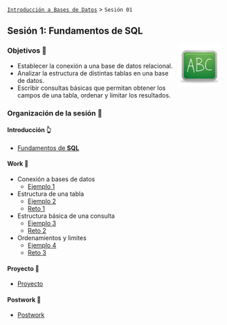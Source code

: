 [`Introducción a Bases de Datos`](../Readme.md) > `Sesión 01`

## Sesión 1: Fundamentos de SQL

<img src="../imagenes/pizarron.png" align="right" height="100" width="100" hspace="10">

### Objetivos :dart: 

- Establecer la conexión a una base de datos relacional.
- Analizar la estructura de distintas tablas en una base de datos.
- Escribir consultas básicas que permitan obtener los campos de una tabla, ordenar y limitar los resultados.  

### Organización de la sesión :blue_book:

#### Introducción :point_up_2:
- [Fundamentos de __SQL__](Intro/Readme.md)

#### Work :muscle:
- Conexión a bases de datos
	- [Ejemplo 1](Ejemplo-01)
- Estructura de una tabla
	- [Ejemplo 2](Ejemplo-02)
	- [Reto 1](Reto-01)
- Estructura básica de una consulta
	- [Ejemplo 3](Ejemplo-03)
	- [Reto 2](Reto-02)
- Ordenamientos y limites
	- [Ejemplo 4](Ejemplo-04)
	- [Reto 3](Reto-03)

#### Proyecto :hammer:	
- [Proyecto](Proyecto/)

#### Postwork :memo:
- [Postwork](Postwork/)
